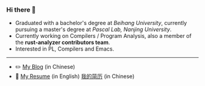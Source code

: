 ### Hi there 👋

- Graduated with a bachelor's degree at *Beihang University*, currently pursuing a master's degree at *Pascal Lab, Nanjing University*.
- Currently working on Compilers / Program Analysis, also a member of the **rust-analyzer contributors team**.
- Interested in PL, Compilers and Emacs.

-----------

- ✏️ [My Blog](https://github.com/roife/roife.github.io) (in Chinese)
- 📝 [My Resume](https://github.com/roife/resume) (in English) [我的简历](https://github.com/roife/resume/blob/master/resume-cn.pdf) (in Chinese)
